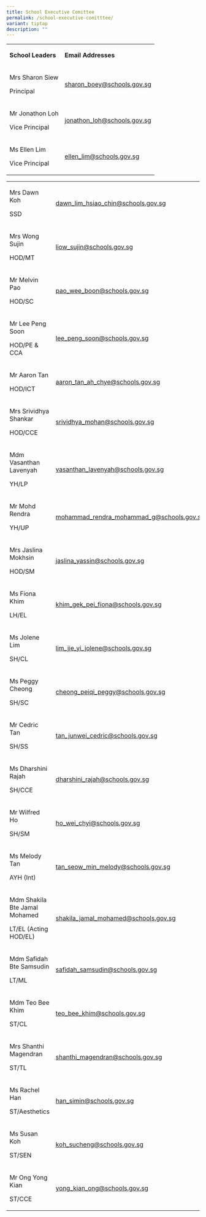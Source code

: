 ```yaml
---
title: School Executive Comittee
permalink: /school-executive-comitttee/
variant: tiptap
description: ""
---
```

<p></p>
<table style="minWidth: 50px">
<colgroup>
<col>
<col>
</colgroup>
<tbody>
<tr>
<td rowspan="1" colspan="1">
<p><strong>School Leaders</strong>
</p>
</td>
<td rowspan="1" colspan="1">
<p><strong>Email Addresses</strong>
</p>
</td>
</tr>
<tr>
<td rowspan="1" colspan="1">
<p>Mrs Sharon Siew</p>
<p>Principal</p>
</td>
<td rowspan="1" colspan="1">
<p><a href="mailto:lee_jia_xin_charlotte@schools.gov.sg" rel="noopener noreferrer nofollow" target="_blank">sharon_boey@schools.gov.sg</a>
</p>
</td>
</tr>
<tr>
<td rowspan="1" colspan="1">
<p>Mr Jonathon Loh</p>
<p>Vice Principal</p>
</td>
<td rowspan="1" colspan="1">
<p><a href="mailto:lee_jia_xin_charlotte@schools.gov.sg" rel="noopener noreferrer nofollow" target="_blank">jonathon_loh@schools.gov.sg</a>
</p>
</td>
</tr>
<tr>
<td rowspan="1" colspan="1">
<p>Ms Ellen Lim</p>
<p>Vice Principal</p>
</td>
<td rowspan="1" colspan="1">
<p><a href="mailto:lee_jia_xin_charlotte@schools.gov.sg" rel="noopener noreferrer nofollow" target="_blank">ellen_lim@schools.gov.sg</a>
</p>
</td>
</tr>
</tbody>
</table>
<p></p>
<p></p>
<table style="minWidth: 50px">
<colgroup>
<col>
<col>
</colgroup>
<tbody>
<tr>
<td rowspan="1" colspan="1">
<p>Mrs Dawn Koh</p>
<p>SSD</p>
</td>
<td rowspan="1" colspan="1">
<p><a href="mailto:lee_jia_xin_charlotte@schools.gov.sg" rel="noopener noreferrer nofollow" target="_blank">dawn_lim_hsiao_chin@schools.gov.sg</a>
</p>
</td>
</tr>
<tr>
<td rowspan="1" colspan="1">
<p>Mrs Wong Sujin</p>
<p>HOD/MT</p>
</td>
<td rowspan="1" colspan="1">
<p><a href="mailto:lee_jia_xin_charlotte@schools.gov.sg" rel="noopener noreferrer nofollow" target="_blank">liow_sujin@schools.gov.sg</a>
</p>
</td>
</tr>
<tr>
<td rowspan="1" colspan="1">
<p>Mr Melvin Pao</p>
<p>HOD/SC</p>
</td>
<td rowspan="1" colspan="1">
<p><a href="mailto:lee_jia_xin_charlotte@schools.gov.sg" rel="noopener noreferrer nofollow" target="_blank">pao_wee_boon@schools.gov.sg</a>
</p>
</td>
</tr>
<tr>
<td rowspan="1" colspan="1">
<p>Mr Lee Peng Soon</p>
<p>HOD/PE &amp; CCA</p>
</td>
<td rowspan="1" colspan="1">
<p><a href="mailto:lee_jia_xin_charlotte@schools.gov.sg" rel="noopener noreferrer nofollow" target="_blank">lee_peng_soon@schools.gov.sg</a>
</p>
</td>
</tr>
<tr>
<td rowspan="1" colspan="1">
<p>Mr Aaron Tan</p>
<p>HOD/ICT</p>
</td>
<td rowspan="1" colspan="1">
<p><a href="mailto:lee_jia_xin_charlotte@schools.gov.sg" rel="noopener noreferrer nofollow" target="_blank">aaron_tan_ah_chye@schools.gov.sg</a>
</p>
<p></p>
</td>
</tr>
<tr>
<td rowspan="1" colspan="1">
<p>Mrs Srividhya Shankar</p>
<p>HOD/CCE</p>
</td>
<td rowspan="1" colspan="1">
<p><a href="mailto:lee_jia_xin_charlotte@schools.gov.sg" rel="noopener noreferrer nofollow" target="_blank">srividhya_mohan@schools.gov.sg</a>
</p>
</td>
</tr>
<tr>
<td rowspan="1" colspan="1">
<p>Mdm Vasanthan Lavenyah</p>
<p>YH/LP</p>
</td>
<td rowspan="1" colspan="1">
<p><a href="mailto:lee_jia_xin_charlotte@schools.gov.sg" rel="noopener noreferrer nofollow" target="_blank">vasanthan_lavenyah@schools.gov.sg</a>
</p>
</td>
</tr>
<tr>
<td rowspan="1" colspan="1">
<p>Mr Mohd Rendra</p>
<p>YH/UP</p>
</td>
<td rowspan="1" colspan="1">
<p><a href="mailto:lee_jia_xin_charlotte@schools.gov.sg" rel="noopener noreferrer nofollow" target="_blank">mohammad_rendra_mohammad_g@schools.gov.sg</a>
</p>
</td>
</tr>
<tr>
<td rowspan="1" colspan="1">
<p>Mrs Jaslina Mokhsin</p>
<p>HOD/SM</p>
</td>
<td rowspan="1" colspan="1">
<p><a href="mailto:lee_jia_xin_charlotte@schools.gov.sg" rel="noopener noreferrer nofollow" target="_blank">jaslina_yassin@schools.gov.sg</a>
</p>
</td>
</tr>
<tr>
<td rowspan="1" colspan="1">
<p>Ms Fiona Khim</p>
<p>LH/EL</p>
</td>
<td rowspan="1" colspan="1">
<p><a href="mailto:lee_jia_xin_charlotte@schools.gov.sg" rel="noopener noreferrer nofollow" target="_blank">khim_gek_pei_fiona@schools.gov.sg</a>
</p>
</td>
</tr>
<tr>
<td rowspan="1" colspan="1">
<p>Ms Jolene Lim</p>
<p>SH/CL</p>
</td>
<td rowspan="1" colspan="1">
<p><a href="mailto:lee_jia_xin_charlotte@schools.gov.sg" rel="noopener noreferrer nofollow" target="_blank">lim_jie_yi_jolene@schools.gov.sg</a>
</p>
</td>
</tr>
<tr>
<td rowspan="1" colspan="1">
<p>Ms Peggy Cheong</p>
<p>SH/SC</p>
</td>
<td rowspan="1" colspan="1">
<p><a href="mailto:lee_jia_xin_charlotte@schools.gov.sg" rel="noopener noreferrer nofollow" target="_blank">cheong_peiqi_peggy@schools.gov.sg</a>
</p>
</td>
</tr>
<tr>
<td rowspan="1" colspan="1">
<p>Mr Cedric Tan</p>
<p>SH/SS</p>
</td>
<td rowspan="1" colspan="1">
<p><a href="mailto:lee_jia_xin_charlotte@schools.gov.sg" rel="noopener noreferrer nofollow" target="_blank">tan_junwei_cedric@schools.gov.sg</a>
</p>
</td>
</tr>
<tr>
<td rowspan="1" colspan="1">
<p>Ms Dharshini Rajah</p>
<p>SH/CCE</p>
</td>
<td rowspan="1" colspan="1">
<p><a href="mailto:lee_jia_xin_charlotte@schools.gov.sg" rel="noopener noreferrer nofollow" target="_blank">dharshini_rajah@schools.gov.sg</a>
</p>
</td>
</tr>
<tr>
<td rowspan="1" colspan="1">
<p>Mr Wilfred Ho</p>
<p>SH/SM</p>
</td>
<td rowspan="1" colspan="1">
<p><a href="mailto:lee_jia_xin_charlotte@schools.gov.sg" rel="noopener noreferrer nofollow" target="_blank">ho_wei_chyi@schools.gov.sg</a>
</p>
</td>
</tr>
<tr>
<td rowspan="1" colspan="1">
<p>Ms Melody Tan</p>
<p>AYH (Int)</p>
</td>
<td rowspan="1" colspan="1">
<p><a href="mailto:lee_jia_xin_charlotte@schools.gov.sg" rel="noopener noreferrer nofollow" target="_blank">tan_seow_min_melody@schools.gov.sg</a>
</p>
</td>
</tr>
<tr>
<td rowspan="1" colspan="1">
<p>Mdm Shakila Bte Jamal Mohamed</p>
<p>LT/EL (Acting HOD/EL)</p>
</td>
<td rowspan="1" colspan="1">
<p><a href="mailto:lee_jia_xin_charlotte@schools.gov.sg" rel="noopener noreferrer nofollow" target="_blank">shakila_jamal_mohamed@schools.gov.sg</a>
</p>
</td>
</tr>
<tr>
<td rowspan="1" colspan="1">
<p>Mdm Safidah Bte Samsudin</p>
<p>LT/ML</p>
</td>
<td rowspan="1" colspan="1">
<p><a href="mailto:lee_jia_xin_charlotte@schools.gov.sg" rel="noopener noreferrer nofollow" target="_blank">safidah_samsudin@schools.gov.sg</a>
</p>
</td>
</tr>
<tr>
<td rowspan="1" colspan="1">
<p>Mdm Teo Bee Khim</p>
<p>ST/CL</p>
</td>
<td rowspan="1" colspan="1">
<p><a href="mailto:lee_jia_xin_charlotte@schools.gov.sg" rel="noopener noreferrer nofollow" target="_blank">teo_bee_khim@schools.gov.sg</a>
</p>
</td>
</tr>
<tr>
<td rowspan="1" colspan="1">
<p>Mrs Shanthi Magendran</p>
<p>ST/TL</p>
</td>
<td rowspan="1" colspan="1">
<p><a href="mailto:lee_jia_xin_charlotte@schools.gov.sg" rel="noopener noreferrer nofollow" target="_blank">shanthi_magendran@schools.gov.sg</a>
</p>
</td>
</tr>
<tr>
<td rowspan="1" colspan="1">
<p>Ms Rachel Han</p>
<p>ST/Aesthetics</p>
</td>
<td rowspan="1" colspan="1">
<p><a href="mailto:lee_jia_xin_charlotte@schools.gov.sg" rel="noopener noreferrer nofollow" target="_blank">han_simin@schools.gov.sg</a>
</p>
</td>
</tr>
<tr>
<td rowspan="1" colspan="1">
<p>Ms Susan Koh</p>
<p>ST/SEN</p>
</td>
<td rowspan="1" colspan="1">
<p><a href="mailto:lee_jia_xin_charlotte@schools.gov.sg" rel="noopener noreferrer nofollow" target="_blank">koh_sucheng@schools.gov.sg</a>
</p>
</td>
</tr>
<tr>
<td rowspan="1" colspan="1">
<p>Mr Ong Yong Kian</p>
<p>ST/CCE</p>
</td>
<td rowspan="1" colspan="1">
<p><a href="mailto:lee_jia_xin_charlotte@schools.gov.sg" rel="noopener noreferrer nofollow" target="_blank">yong_kian_ong@schools.gov.sg</a>
</p>
</td>
</tr>
</tbody>
</table>
<p>&nbsp;</p>
<p>&nbsp;&nbsp;</p>
<p>
<br>
</p>